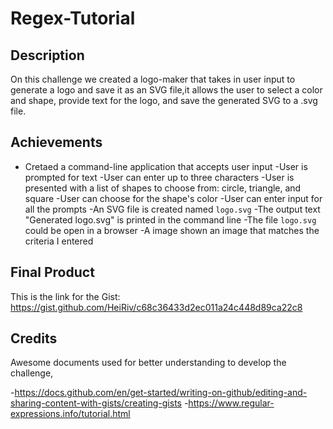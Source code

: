 # Regex-Tutorial

## Description
On this challenge we created a logo-maker that takes in user input to generate a logo and save it as an SVG file,it allows the user to select a color and shape, provide text for the logo, and save the generated SVG to a .svg file.


## Achievements
- Cretaed a command-line application that accepts user input
-User is prompted for text
-User can enter up to three characters
-User is presented with a list of shapes to choose from: circle, triangle, and square
-User can choose for the shape's color
-User can enter input for all the prompts
-An SVG file is created named `logo.svg`
-The output text "Generated logo.svg" is printed in the command line
-The file `logo.svg` could be open in a browser
-A image shown an image that matches the criteria I entered

## Final Product

This is the link for the Gist: https://gist.github.com/HeiRiv/c68c36433d2ec011a24c448d89ca22c8

## Credits 

Awesome documents used for better understanding to develop the challenge,

-https://docs.github.com/en/get-started/writing-on-github/editing-and-sharing-content-with-gists/creating-gists
-https://www.regular-expressions.info/tutorial.html
